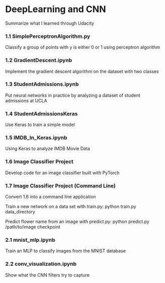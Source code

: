 # DeepLearning and CNN
Summarize what I learned through Udacity

### 1.1 SimplePerceptronAlgorithm.py
Classify a group of points with y is either 0 or 1 using perceptron algorithm

### 1.2 GradientDescent.ipynb
Implement the gradient descent algorithm on the dataset with two classes

### 1.3 StudentAdmissions.ipynb
Put neural networks in practice by analyzing a dataset of student admissions at UCLA

### 1.4 StudentAdmissionsKeras
Use Keras to train a simple model

### 1.5 IMDB_In_Keras.ipynb
Using Keras to analyze IMDB Movie Data

### 1.6 Image Classifier Project
Develop code for an image classifier built with PyTorch

### 1.7 Image Classifier Project (Command Line)
Convert 1.6 into a command line application

Train a new network on a data set with train.py: python train.py data_directory

Predict flower name from an image with predict.py: python predict.py /path/to/image checkpoint

### 2.1 mnist_mlp.ipynb
Train an MLP to classify images from the MNIST database

### 2.2 conv_visualization.ipynb
Show what the CNN filters try to capture
